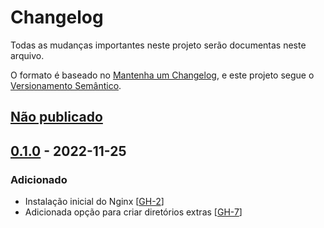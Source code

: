 # Changelog

Todas as mudanças importantes neste projeto serão documentas neste arquivo.

O formato é baseado no [Mantenha um Changelog](https://keepachangelog.com/pt-BR/1.0.0/),
e este projeto segue o [Versionamento Semântico](https://semver.org/lang/pt-BR/spec/v2.0.0.html).

## [Não publicado]

## [0.1.0] - 2022-11-25

### Adicionado

- Instalação inicial do Nginx [[GH-2](https://github.com/mentoriaiac/iac_role_nginx/pull/2)]
- Adicionada opção para criar diretórios extras [[GH-7](https://github.com/mentoriaiac/iac_role_nginx/pull/7)]

[Não publicado]: https://github.com/mentoriaiac/iac_role_nginx/compare/0.1.0...HEAD
[0.1.0]: https://github.com/mentoriaiac/iac_role_nginx/releases/tag/0.1.0
